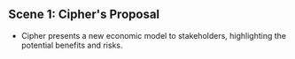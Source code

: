 ## Scene 1: Cipher's Proposal
- Cipher presents a new economic model to stakeholders, highlighting the potential benefits and risks.
